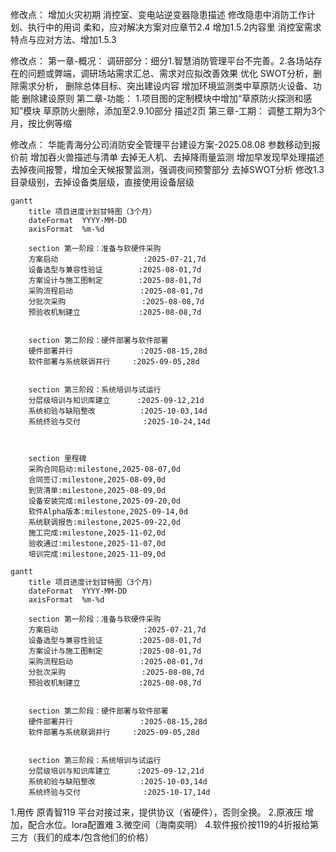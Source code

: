修改点：
增加火灾初期 消控室、变电站逆变器隐患描述
修改隐患中消防工作计划、执行中的用词 柔和，应对解决方案对应章节2.4
增加1.5.2内容里 消控室需求特点与应对方法、增加1.5.3 

修改点：
第一章-概况：
调研部分：细分1.智慧消防管理平台不完善。2.各场站存在的问题或弊端，调研场站需求汇总、需求对应拟改善效果
优化 SWOT分析，删除需求分析，
删除总体目标、突出建设内容
增加环境监测类中草原防火设备、功能
删除建设原则
第二章-功能：
1.项目图的定制模块中增加“草原防火探测和感知”模块
草原防火删除，添加至2.9.10部分 描述2页
第三章-工期：
调整工期为3个月，按比例等缩

修改点：
华能青海分公司消防安全管理平台建设方案-2025.08.08
参数移动到报价前
增加吞火兽描述与清单
去掉无人机、去掉降雨量监测
增加早发现早处理描述
去掉夜间报警，增加全天候报警监测，强调夜间预警部分
去掉SWOT分析
修改1.3 目录级别，去掉设备类层级，直接使用设备层级





```mermaid  
gantt
    title 项目进度计划甘特图（3个月）
    dateFormat  YYYY-MM-DD
    axisFormat  %m-%d

    section 第一阶段：准备与软硬件采购
    方案启动                   :2025-07-21,7d
    设备选型与兼容性验证        :2025-08-01,7d
    方案设计与施工图制定        :2025-08-01,7d
    采购流程启动               :2025-08-01,7d
    分批次采购                 :2025-08-08,7d
    预验收机制建立             :2025-08-08,7d


    section 第二阶段：硬件部署与软件部署
    硬件部署并行               :2025-08-15,28d
    软件部署与系统联调并行     :2025-09-05,28d


    section 第三阶段：系统培训与试运行
    分层级培训与知识库建立      :2025-09-12,21d
    系统初验与缺陷整改          :2025-10-03,14d
    系统终验与交付              :2025-10-24,14d



    section 里程碑
    采购合同启动:milestone,2025-08-07,0d
    合同签订:milestone,2025-08-09,0d
    到货清单:milestone,2025-08-09,0d
    设备安装完成:milestone,2025-09-20,0d
	软件Alpha版本:milestone,2025-09-14,0d
    系统联调报告:milestone,2025-09-22,0d
    施工完成:milestone,2025-11-02,0d
    验收通过:milestone,2025-11-07,0d
    培训完成:milestone,2025-11-09,0d

```
```mermaid  
gantt
    title 项目进度计划甘特图（3个月）
    dateFormat  YYYY-MM-DD
    axisFormat  %m-%d

    section 第一阶段：准备与软硬件采购
    方案启动                   :2025-07-21,7d
    设备选型与兼容性验证        :2025-08-01,7d
    方案设计与施工图制定        :2025-08-01,7d
    采购流程启动               :2025-08-01,7d
    分批次采购                 :2025-08-08,7d
    预验收机制建立             :2025-08-08,7d


    section 第二阶段：硬件部署与软件部署
    硬件部署并行               :2025-08-15,28d
    软件部署与系统联调并行     :2025-09-05,28d


    section 第三阶段：系统培训与试运行
    分层级培训与知识库建立      :2025-09-12,21d
    系统初验与缺陷整改          :2025-10-03,14d
    系统终验与交付              :2025-10-17,14d

```

1.用传 原青智119 平台对接过来，提供协议（省硬件），否则全换。
2.原液压 增加，配合水位。lora配置难
3.微空间（海南奕明）
4.软件报价按119的4折报给第三方（我们的成本/包含他们的价格）
